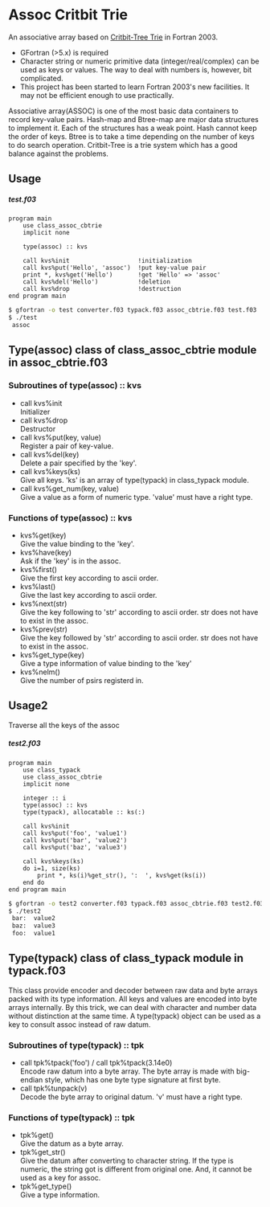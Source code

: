 Assoc Critbit Trie
==
An associative array based on [Critbit-Tree Trie](https://cr.yp.to/critbit.html) in Fortran 2003.
- GFortran (>5.x) is required
- Character string or numeric primitive data (integer/real/complex) can be used as keys or values.
The way to deal with numbers is, however, bit complicated.
- This project has been started to learn Fortran 2003's new facilities.
It may not be efficient enough to use practically.

Associative array(ASSOC) is one of the most basic data containers to record key-value pairs.
Hash-map and Btree-map are major data structures to implement it.
Each of the structures has a weak point.
Hash cannot keep the order of keys.
Btree is to take a time depending on the number of keys to do search operation.
Critbit-Tree is a trie system which has a good balance against the problems.

## Usage
##### test.f03
```FORTRAN
program main
    use class_assoc_cbtrie
    implicit none

    type(assoc) :: kvs
    
    call kvs%init                   !initialization
    call kvs%put('Hello', 'assoc')  !put key-value pair
    print *, kvs%get('Hello')       !get 'Hello' => 'assoc'
    call kvs%del('Hello')           !deletion
    call kvs%drop                   !destruction
end program main
```

```bash
$ gfortran -o test converter.f03 typack.f03 assoc_cbtrie.f03 test.f03
$ ./test
 assoc
```

## Type(assoc) class of class_assoc_cbtrie module in assoc_cbtrie.f03
### Subroutines of type(assoc) :: kvs
- call kvs%init  
Initializer
- call kvs%drop  
Destructor
- call kvs%put(key, value)  
Register a pair of key-value.
- call kvs%del(key)  
Delete a pair specified by the 'key'.
- call kvs%keys(ks)  
Give all keys.
'ks' is an array of type(typack) in class_typack module.
- call kvs%get_num(key, value)  
Give a value as a form of numeric type.
'value' must have a right type.

### Functions of type(assoc) :: kvs
- kvs%get(key)  
Give the value binding to the 'key'.
- kvs%have(key)  
Ask if the 'key' is in the assoc.
- kvs%first()  
Give the first key according to ascii order.
- kvs%last()  
Give the last key according to ascii order.
- kvs%next(str)  
Give the key following to 'str' according to ascii order.
str does not have to exist in the assoc.
- kvs%prev(str)  
Give the key followed by 'str' according to ascii order.
str does not have to exist in the assoc.
- kvs%get_type(key)  
Give a type information of value binding to the 'key'
- kvs%nelm()  
Give the number of psirs registerd in.

## Usage2
Traverse all the keys of the assoc
##### test2.f03
```FORTRAN
program main
    use class_typack
    use class_assoc_cbtrie
    implicit none

    integer :: i
    type(assoc) :: kvs
    type(typack), allocatable :: ks(:)
    
    call kvs%init
    call kvs%put('foo', 'value1')
    call kvs%put('bar', 'value2')
    call kvs%put('baz', 'value3')

    call kvs%keys(ks)
    do i=1, size(ks)
        print *, ks(i)%get_str(), ':  ', kvs%get(ks(i))
    end do
end program main
```

```bash
$ gfortran -o test2 converter.f03 typack.f03 assoc_cbtrie.f03 test2.f03
$ ./test2
 bar:  value2
 baz:  value3
 foo:  value1
```

## Type(typack) class of class_typack module in typack.f03
This class provide encoder and decoder between raw data and byte arrays packed with its type information.
All keys and values are encoded into byte arrays internally.
By this trick, we can deal with character and number data without distinction at the same time.
A type(typack) object can be used as a key to consult assoc instead of raw datum.

### Subroutines of type(typack) :: tpk
- call tpk%tpack('foo') / call tpk%tpack(3.14e0)  
Encode raw datum into a byte array.
The byte array is made with big-endian style,
which has one byte type signature at first byte.
- call tpk%tunpack(v)  
Decode the byte array to original datum.
'v' must have a right type.

### Functions of type(typack) :: tpk
- tpk%get()  
Give the datum as a byte array.
- tpk%get_str()  
Give the datum after converting to character string.
If the type is numeric, the string got is different from original one.
And, it cannot be used as a key for assoc.
- tpk%get_type()  
Give a type information.

